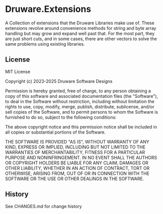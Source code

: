 # Druware.Extensions

A Collection of extensions that the Druware Libraries make use of. These 
extensions revolve around convenience methods for string and byte array handling
but may grow and expand well past that.  For the most part, they are just short
cuts, and in some cases, there are other vectors to solve the same problems 
using existing libraries.

## License

MIT License

Copyright (c) 2023-2025 Druware Software Designs

Permission is hereby granted, free of charge, to any person obtaining a copy
of this software and associated documentation files (the "Software"), to deal
in the Software without restriction, including without limitation the rights
to use, copy, modify, merge, publish, distribute, sublicense, and/or sell
copies of the Software, and to permit persons to whom the Software is
furnished to do so, subject to the following conditions:

The above copyright notice and this permission notice shall be included in all
copies or substantial portions of the Software.

THE SOFTWARE IS PROVIDED "AS IS", WITHOUT WARRANTY OF ANY KIND, EXPRESS OR
IMPLIED, INCLUDING BUT NOT LIMITED TO THE WARRANTIES OF MERCHANTABILITY,
FITNESS FOR A PARTICULAR PURPOSE AND NONINFRINGEMENT. IN NO EVENT SHALL THE
AUTHORS OR COPYRIGHT HOLDERS BE LIABLE FOR ANY CLAIM, DAMAGES OR OTHER
LIABILITY, WHETHER IN AN ACTION OF CONTRACT, TORT OR OTHERWISE, ARISING FROM,
OUT OF OR IN CONNECTION WITH THE SOFTWARE OR THE USE OR OTHER DEALINGS IN THE
SOFTWARE.

## History

See CHANGES.md for change history